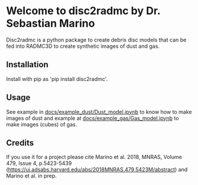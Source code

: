 # Welcome to disc2radmc by Dr. Sebastian Marino

Disc2radmc is a python package to create debris disc models that can be fed into RADMC3D to create synthetic images of dust and gas.

## Installation

Install with pip as 'pip install disc2radmc'.

## Usage

See example in [docs/example_dust/Dust_model.ipynb](https://github.com/SebaMarino/disc2radmc/tree/main/docs/example_dust/Dust_model.ipynb) to know how to make images of dust and example at [docs/example_gas/Gas_model.ipynb](https://github.com/SebaMarino/disc2radmc/blob/main/docs/example_gas/Gas_model.ipynb) to make images (cubes) of gas.

## Credits

If you use it for a project please cite Marino et al. 2018, MNRAS, Volume 479, Issue 4, p.5423-5439 (https://ui.adsabs.harvard.edu/abs/2018MNRAS.479.5423M/abstract) and Marino et al. in prep.


